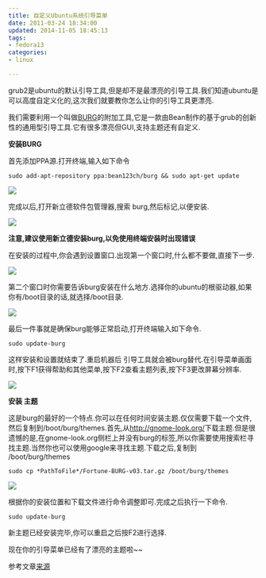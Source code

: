 ```yaml
---
title: 自定义Ubuntu系统引导菜单
date: 2011-03-24 18:34:00
updated: 2014-11-05 18:45:13
tags: 
- fedora13
categories: 
- linux

---
```

grub2是ubuntu的默认引导工具,但是却不是最漂亮的引导工具.我们知道ubuntu是可以高度自定义化的,这次我们就要教你怎么让你的引导工具更漂亮.

我们需要利用一个叫做[BURG](http://www.burgloader.com/)的附加工具,它是一款由Bean制作的基于grub的创新性的通用型引导工具.它有很多漂亮但GUI,支持主题还有自定义.


<!--more-->


**安装BURG**

首先添加PPA源.打开终端,输入如下命令

    sudo add-apt-repository ppa:bean123ch/burg && sudo apt-get update

![](/usr/uploads/2011/03/24_13.png)

完成以后,打开新立德软件包管理器,搜索 burg,然后标记,以便安装.

![](/usr/uploads/2011/03/24_14.png)

**注意,建议使用新立德安装burg,以免使用终端安装时出现错误**

在安装的过程中,你会遇到设置窗口.出现第一个窗口时,什么都不要做,直接下一步.

![](/usr/uploads/2011/03/24_15.png)

第二个窗口时你需要告诉burg安装在什么地方.选择你的ubuntu的根驱动器,如果你有/boot目录的话,就选择/boot目录.

![](/usr/uploads/2011/03/24_16.png)

最后一件事就是确保burg能够正常启动,打开终端输入如下命令.

    sudo update-burg

这样安装和设置就结束了.重启机器后 引导工具就会被burg替代.在引导菜单画面时,按下F1获得帮助和其他菜单,按下F2查看主题列表,按下F3更改屏幕分辨率.

![](/usr/uploads/2011/03/24_17.png)

**安装 主题**

这是burg的最好的一个特点.你可以在任何时间安装主题.仅仅需要下载一个文件,然后复制到/boot/burg/themes.首先,从<http://gnome-look.org/>下载主题.但是很遗憾的是,在gnome-look.org侧栏上并没有burg的标签,所以你需要使用搜索栏寻找主题.当然你也可以使用google来寻找主题.下载之后,复制到 /boot/burg/themes

    sudo cp *PathToFile*/Fortune-BURG-v03.tar.gz /boot/burg/themes

![](/usr/uploads/2011/03/24_18.png)

根据你的安装位置和下载文件进行命令调整即可.完成之后执行一下命令.

    sudo update-burg

新主题已经安装完毕,你可以重启之后按F2进行选择.

现在你的引导菜单已经有了漂亮的主题啦~~

参考文章[来源](http://www.howtogeek.com/howto/45164/how-to-customize-the-ubuntu-bootloader-screen/)